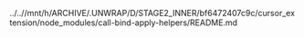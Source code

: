 ../..//mnt/h/ARCHIVE/.UNWRAP/D/STAGE2_INNER/bf6472407c9c/cursor_extension/node_modules/call-bind-apply-helpers/README.md